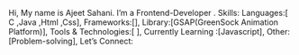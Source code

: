 Hi, My name is Ajeet Sahani.
I’m a  Frontend-Developer .
Skills:
Languages:[ C ,Java ,Html ,Css],
Frameworks:[], 
Library:[GSAP(GreenSock Animation Platform)],
Tools & Technologies:[ ],
Currently Learning :[Javascript],
Other: [Problem-solving],
Let’s Connect:


<!---
ajeet1409/ajeet1409 is a ✨ special ✨ repository because its `README.md` (this file) appears on your GitHub profile.
You can click the Preview link to take a look at your changes.
--->
